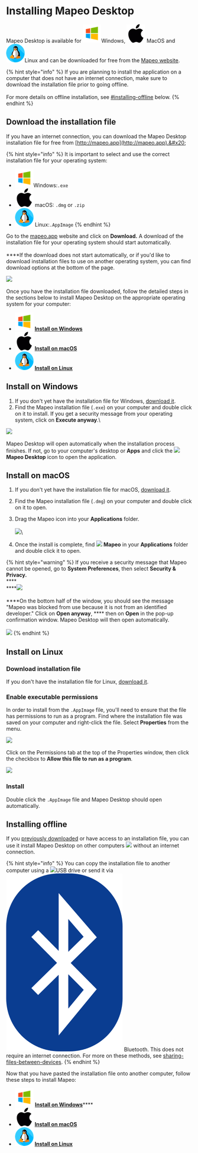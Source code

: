 # Installing Mapeo Desktop

Mapeo Desktop is available for ![](../../.gitbook/assets/Windows-logo.png)Windows, ![](../../.gitbook/assets/mac.png) MacOS and ![](../../.gitbook/assets/linux.png)Linux and can be downloaded for free from the [Mapeo website](https://www.digital-democracy.org/mapeo/).

{% hint style="info" %}
If you are planning to install the application on a computer that does not have an internet connection, make sure to download the installation file prior to going offline. \
\
For more details on offline installation, see [#installing-offline](installing-mapeo-desktop.md#installing-offline "mention") below.
{% endhint %}

## Download the installation file

If you have an internet connection, you can download the Mapeo Desktop installation file for free from [http://mapeo.app](http://mapeo.app).&#x20;

{% hint style="info" %}
It is important to select and use the correct installation file for your operating system:

* ![](../../.gitbook/assets/Windows-logo.png)Windows:`.exe`
* ![](../../.gitbook/assets/mac.png) macOS: `.dmg` or `.zip`&#x20;
* ![](../../.gitbook/assets/linux.png) Linux:`.AppImage`
{% endhint %}

Go to the [mapeo.app](https://www.digital-democracy.org/mapeo/) website and click on **Download.** A download of the installation file for your operating system should start automatically.\
\
****If the download does not start automatically, or if you'd like to download installation files to use on another operating system, you can find download options at the bottom of the page.

![](https://lh3.googleusercontent.com/E\_z0p4l7yCsYHL4JCBHYKPTwexwyuZmUeCocPedWk4kAiP-fA5dHCBpNmQA6oMBuUd34X3-w8MbF\_Za6rUehwNBb3z-Stkr6FnXExz2YPkSW61MNpeME7Nt6xZdlPA)

Once you have the installation file downloaded, follow the detailed steps in the sections below to install Mapeo Desktop on the appropriate operating system for your computer:

* ****![](../../.gitbook/assets/Windows-logo.png) [**Install on Windows**](installing-mapeo-desktop.md#install-on-windows)****
* ****![](../../.gitbook/assets/mac.png) [**Install on macOS**](installing-mapeo-desktop.md#installation-on-macos)****
* ****![](../../.gitbook/assets/linux.png) [**Install on Linux**](installing-mapeo-desktop.md#install-on-linux)****

## Install on Windows&#x20;

1. If you don't yet have the installation file for Windows, [download it](installing-mapeo-desktop.md#download-the-installation-file).
2. Find the Mapeo installation file (`.exe`) on your computer and double click on it to install. If you get a security message from your operating system, click on **Execute anyway**.\


![](https://lh3.googleusercontent.com/Tsq5jLMWd1wSHKbDzVT\_WFc-bUSBtbn3gj-6ta8YqJzQzXqoHDQ5Jw6ehXNz\_1ZopSYMZMN0O5ZZ6L4gM5Vuva08ZwHe1mzo0zPZCyK5r10qXb26CtMb1Twbf-l2CA)

Mapeo Desktop will open automatically when the installation process finishes. If not, go to your computer's desktop or **Apps** and click the ![](../../.gitbook/assets/Mapeo\_Desktop.png)**Mapeo Desktop** icon to open the application.

## Install on macOS ​

1. If you don't yet have the installation file for macOS, [download it](installing-mapeo-desktop.md#download-the-installation-file).
2. Find the Mapeo installation file (`.dmg`) on your computer and double click on it to open.
3. Drag the Mapeo icon into your **Applications** folder.\
   \
   ![](../../.gitbook/assets/Md\_mac\_install\_drag\_app\_icon\_to\_applications.png)\

4. Once the install is complete, find ![](../../.gitbook/assets/Mapeo\_Desktop.png) **Mapeo** in your **Applications** folder and double click it to open.

{% hint style="warning" %}
If you receive a security message that Mapeo cannot be opened, go to **System Preferences**, then select **Security & Privacy.** \
****\
****![](../../.gitbook/assets/Mac\_system\_settings\_security.png)\
\
****On the bottom half of the window, you should see the message "Mapeo was blocked from use because it is not from an identified developer." Click on **Open anyway**, **** then on **Open** in the pop-up confirmation window. Mapeo Desktop will then open automatically.\
\
![](../../.gitbook/assets/Mac\_security\_open\_anyway.png)
{% endhint %}

## Install on Linux&#x20;

### Download installation file

If you don't have the installation file for Linux, [download it](installing-mapeo-desktop.md#download-the-installation-file).

### Enable executable permissions

In order to install from the  `.AppImage` file, you'll need to ensure that the file has permissions to run as a program. Find where the installation file was saved on your computer and right-click the file. Select **Properties** from the menu.

![](../../.gitbook/assets/Linux\_right\_click\_appImage.jpg)

Click on the Permissions tab at the top of the Properties window, then click the checkbox to **Allow this file to run as a program**.

![](../../.gitbook/assets/Linux\_allow\_executable\_permissions.jpg)

### Install

Double click the `.AppImage` file and Mapeo Desktop should open automatically.

## Installing offline <a href="#installing-offline" id="installing-offline"></a>

If you [previously downloaded](installing-mapeo-desktop.md#download-the-installation-file) or have access to an installation file, you can use it install Mapeo Desktop on other computers ![](../../.gitbook/assets/Computer\_no\_internet\_icon.png) without an internet connection.&#x20;

{% hint style="info" %}
You can copy the installation file to another computer using a ![](../../.gitbook/assets/USB\_stick\_memory.png)USB drive or send it via ![](../../.gitbook/assets/Bluetooth.png) Bluetooth. This does not require an internet connection. For more on these methods, see [sharing-files-between-devices](../troubleshooting/sharing-files-between-devices/ "mention").
{% endhint %}

Now that you have pasted the installation file onto another computer, follow these steps to install Mapeo:

* ![](../../.gitbook/assets/Windows-logo.png) [**Install on Windows**](installing-mapeo-desktop.md#install-on-windows)****
* ****![](../../.gitbook/assets/mac.png) [**Install on macOS**](installing-mapeo-desktop.md#installation-on-macos)****
* ****![](../../.gitbook/assets/linux.png) [**Install on Linux**](installing-mapeo-desktop.md#install-on-linux)****
